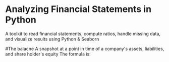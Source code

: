 # Analyzing Financial Statements in Python
A toolkit to read financial statements, compute ratios, handle missing data, and visualize results using Python &amp; Seaborn

#The balacne
A snapshot at a point in time of a company's assets, liabilities, and share holder's equity
The formula is:
